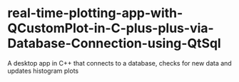 # real-time-plotting-app-with-QCustomPlot-in-C-plus-plus-via-Database-Connection-using-QtSql
A desktop app in C++ that connects to a database, checks for new data and updates histogram plots
